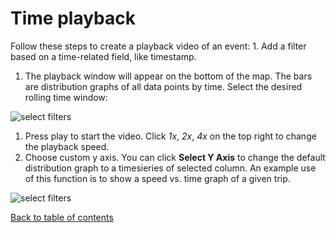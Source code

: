 # Time playback

Follow these steps to create a playback video of an event: 1. Add a filter based on a time-related field, like timestamp.

1. The playback window will appear on the bottom of the map. The bars are distribution graphs of all data points by time. Select the desired rolling time window:

![select filters](https://d1a3f4spazzrp4.cloudfront.net/kepler.gl/documentation/image23.png)

1. Press play to start the video. Click _1x_, _2x_, _4x_ on the top right to change the playback speed.
2. Choose custom y axis. You can click **Select Y Axis** to change the default distribution graph to a timesieries of selected column. An example use of this function is to show a speed vs. time graph of a given trip.

![select filters](https://d1a3f4spazzrp4.cloudfront.net/kepler.gl/documentation/h-playback-2.png)

[Back to table of contents](a-introduction.md)

